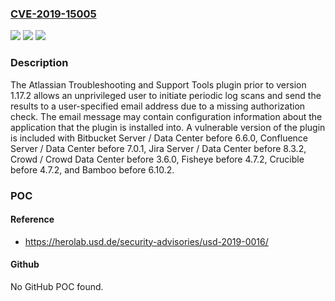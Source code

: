 ### [CVE-2019-15005](https://cve.mitre.org/cgi-bin/cvename.cgi?name=CVE-2019-15005)
![](https://img.shields.io/static/v1?label=Product&message=Bamboo&color=blue)
![](https://img.shields.io/static/v1?label=Version&message=%3C%206.10.2%20&color=brighgreen)
![](https://img.shields.io/static/v1?label=Vulnerability&message=Improper%20Authorization&color=brighgreen)

### Description

The Atlassian Troubleshooting and Support Tools plugin prior to version 1.17.2 allows an unprivileged user to initiate periodic log scans and send the results to a user-specified email address due to a missing authorization check. The email message may contain configuration information about the application that the plugin is installed into. A vulnerable version of the plugin is included with Bitbucket Server / Data Center before 6.6.0, Confluence Server / Data Center before 7.0.1, Jira Server / Data Center before 8.3.2, Crowd / Crowd Data Center before 3.6.0, Fisheye before 4.7.2, Crucible before 4.7.2, and Bamboo before 6.10.2.

### POC

#### Reference
- https://herolab.usd.de/security-advisories/usd-2019-0016/

#### Github
No GitHub POC found.

